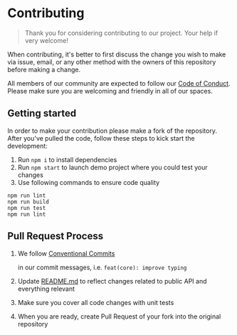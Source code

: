 # Contributing

> Thank you for considering contributing to our project. Your help if very welcome!

When contributing, it's better to first discuss the change you wish to make via issue, email, or any other method with the owners of this repository before making a change.

All members of our community are expected to follow our [Code of Conduct](CODE_OF_CONDUCT.md). Please make sure you are welcoming and friendly in all of our spaces.

## Getting started

In order to make your contribution please make a fork of the repository. After you've pulled the code, follow these steps to kick start the development:

1. Run `npm i` to install dependencies
2. Run `npm start` to launch demo project where you could test your changes
3. Use following commands to ensure code quality

```text
npm run lint
npm run build
npm run test
npm run lint
```

## Pull Request Process

1. We follow [Conventional Commits](https://www.conventionalcommits.org/en/v1.0.0-beta.4/)

   in our commit messages, i.e. `feat(core): improve typing`

2. Update [README.md](./README.md) to reflect changes related to public API and everything relevant
3. Make sure you cover all code changes with unit tests
4. When you are ready, create Pull Request of your fork into the original repository

